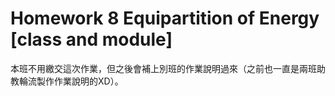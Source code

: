 # Homework 8 Equipartition of Energy [class and module]

本班不用繳交這次作業，但之後會補上別班的作業說明過來（之前也一直是兩班助教輪流製作作業說明的XD）。
